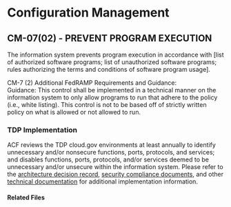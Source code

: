 # Configuration Management
## CM-07(02) - PREVENT PROGRAM EXECUTION 

The information system prevents program execution in accordance with [list of authorized software programs; list of unauthorized software programs; rules authorizing the terms and conditions of software program usage].  

CM-7 (2) Additional FedRAMP Requirements and Guidance:  
Guidance: This control shall be implemented in a technical manner on the information system to only allow programs to run that adhere to the policy (i.e., white listing).  This control is not to be based off of strictly written policy on what is allowed or not allowed to run.  

### TDP Implementation
ACF reviews the TDP cloud.gov environments at least annually to identify unnecessary and/or nonsecure functions, ports, protocols, and services; and disables functions, ports, protocols, and/or services deemed to be unnecessary and/or unsecure within the information system.  Please refer to the [architecture decision record](https://github.com/HHS/TANF-app/tree/main/docs/Architecture%20Decision%20Record), [security compliance documents](https://github.com/HHS/TANF-app/tree/main/docs/Security-Compliance), and other [technical documentation](https://github.com/HHS/TANF-app/tree/main/docs/Technical-Documentation) for additional implementation information.

	
#### Related Files


